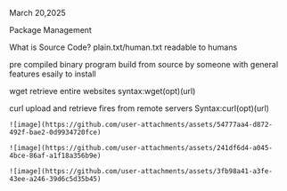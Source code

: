 March 20,2025

Package Management 

  What is Source Code?
      plain.txt/human.txt
      readable to humans

  pre compiled binary program
      build from source by someone with general features
      esaily to install 

  wget 
    retrieve entire websites 
    syntax:wget(opt)(url)

  curl 
    upload and retrieve fires from remote servers 
    Syntax:curl(opt)(url)




    ![image](https://github.com/user-attachments/assets/54777aa4-d872-492f-bae2-0d9934720fce)

    ![image](https://github.com/user-attachments/assets/241df6d4-a045-4bce-86af-a1f18a356b9e)

    ![image](https://github.com/user-attachments/assets/3fb98a41-a3fe-43ee-a246-39d6c5d35b45)




  

